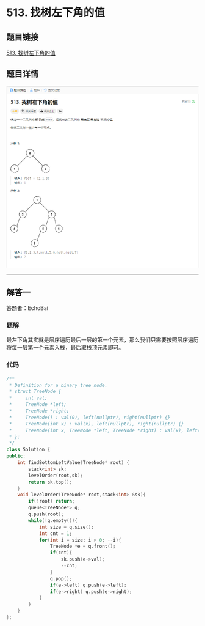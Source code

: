 # 513. 找树左下角的值
## 题目链接  
[513. 找树左下角的值](https://leetcode.cn/problems/find-bottom-left-tree-value/description/)
## 题目详情
![题目图片](Img/513.png)

***
## 解答一
答题者：EchoBai

### 题解
最左下角其实就是层序遍历最后一层的第一个元素，那么我们只需要按照层序遍历将每一层第一个元素入栈，最后取栈顶元素即可。

### 代码
``` cpp
/**
 * Definition for a binary tree node.
 * struct TreeNode {
 *     int val;
 *     TreeNode *left;
 *     TreeNode *right;
 *     TreeNode() : val(0), left(nullptr), right(nullptr) {}
 *     TreeNode(int x) : val(x), left(nullptr), right(nullptr) {}
 *     TreeNode(int x, TreeNode *left, TreeNode *right) : val(x), left(left), right(right) {}
 * };
 */
class Solution {
public:
    int findBottomLeftValue(TreeNode* root) {
        stack<int> sk;
        levelOrder(root,sk);
        return sk.top();
    }
    void levelOrder(TreeNode* root,stack<int> &sk){
        if(!root) return;
        queue<TreeNode*> q;
        q.push(root);
        while(!q.empty()){
            int size = q.size();
            int cnt = 1;
            for(int i = size; i > 0; --i){
                TreeNode *e = q.front();
                if(cnt){
                    sk.push(e->val);
                    --cnt;
                }
                q.pop();
                if(e->left) q.push(e->left);
                if(e->right) q.push(e->right);
            }
        }
    }
};
```


